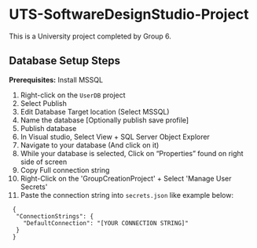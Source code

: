# UTS-SoftwareDesignStudio-Project
This is a University project completed by Group 6. 

## Database Setup Steps
**Prerequisites:** Install MSSQL 
1.	Right-click on the `UserDB` project
2.	Select Publish
3.	Edit Database Target location (Select MSSQL)
4.	Name the database [Optionally publish save profile]
5.	Publish database
6.	In Visual studio, Select View + SQL Server Object Explorer
7.	Navigate to your database (And click on it)
8.	While your database is selected, Click on “Properties” found on right side of screen
9.	Copy Full connection string
10. Right-Click on the 'GroupCreationProject' + Select 'Manage User Secrets'
10.	Paste the connection string into `secrets.json` like example below:
```
 {
  "ConnectionStrings": {
    "DefaultConnection": "[YOUR CONNECTION STRING]"
  }
 }
```


